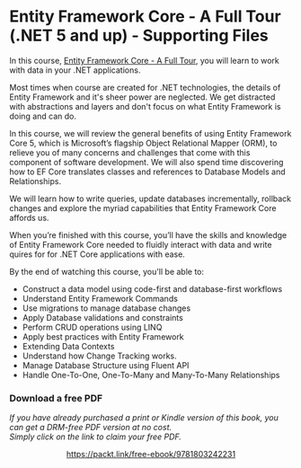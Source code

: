# Entity Framework Core - A Full Tour (.NET 5 and up) - Supporting Files

In this course, [Entity Framework Core - A Full Tour](https://www.packtpub.com/product/entity-framework-core-a-full-tour-net-5-and-up/9781803242231), you will learn to work with data in your .NET applications. 

Most times when course are created for .NET technologies, the details of Entity Framework and it's sheer power are neglected. We get distracted with abstractions and layers and don't focus on what Entity Framework is doing and can do. 

In this course, we will review the general benefits of using Entity Framework Core 5, which is Microsoft’s flagship Object Relational Mapper (ORM), to relieve you of many concerns and challenges that come with this component of software development. We will also spend time discovering how to EF Core translates classes and references to Database Models and Relationships. 

We will learn how to write queries, update databases incrementally, rollback changes and explore the myriad capabilities that Entity Framework Core affords us. 

When you’re finished with this course, you’ll have the skills and knowledge of Entity Framework Core needed to fluidly interact with data and write quires for for .NET Core applications with ease. 

By the end of watching this course, you'll be able to:
<ul>
  <li>Construct a data model using code-first and database-first workflows</li>
  <li>Understand Entity Framework Commands</li>
  <li>Use migrations to manage database changes</li>
  <li>Apply Database validations and constraints </li>
  <li>Perform CRUD operations using LINQ</li>
  <li>Apply best practices with Entity Framework</li>
  <li>Extending Data Contexts</li>
  <li>Understand how Change Tracking works.</li>
  <li>Manage Database Structure using Fluent API</li>
  <li>Handle One-To-One, One-To-Many and Many-To-Many Relationships</li>
</ul>










### Download a free PDF

 <i>If you have already purchased a print or Kindle version of this book, you can get a DRM-free PDF version at no cost.<br>Simply click on the link to claim your free PDF.</i>
<p align="center"> <a href="https://packt.link/free-ebook/9781803242231">https://packt.link/free-ebook/9781803242231 </a> </p>